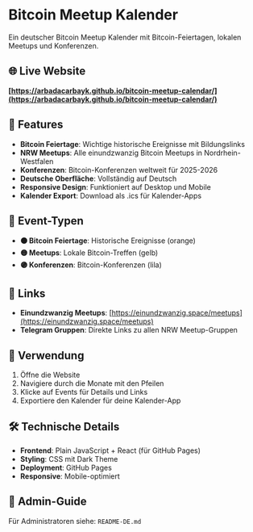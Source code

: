 # Bitcoin Meetup Kalender

Ein deutscher Bitcoin Meetup Kalender mit Bitcoin-Feiertagen, lokalen Meetups und Konferenzen.

## 🌐 Live Website

**[https://arbadacarbayk.github.io/bitcoin-meetup-calendar/](https://arbadacarbayk.github.io/bitcoin-meetup-calendar/)**

## 📅 Features

- **Bitcoin Feiertage**: Wichtige historische Ereignisse mit Bildungslinks
- **NRW Meetups**: Alle einundzwanzig Bitcoin Meetups in Nordrhein-Westfalen
- **Konferenzen**: Bitcoin-Konferenzen weltweit für 2025-2026
- **Deutsche Oberfläche**: Vollständig auf Deutsch
- **Responsive Design**: Funktioniert auf Desktop und Mobile
- **Kalender Export**: Download als .ics für Kalender-Apps

## 🎯 Event-Typen

- **🟠 Bitcoin Feiertage**: Historische Ereignisse (orange)
- **🟡 Meetups**: Lokale Bitcoin-Treffen (gelb)
- **🟣 Konferenzen**: Bitcoin-Konferenzen (lila)

## 🔗 Links

- **Einundzwanzig Meetups**: [https://einundzwanzig.space/meetups](https://einundzwanzig.space/meetups)
- **Telegram Gruppen**: Direkte Links zu allen NRW Meetup-Gruppen

## 📱 Verwendung

1. Öffne die Website
2. Navigiere durch die Monate mit den Pfeilen
3. Klicke auf Events für Details und Links
4. Exportiere den Kalender für deine Kalender-App

## 🛠 Technische Details

- **Frontend**: Plain JavaScript + React (für GitHub Pages)
- **Styling**: CSS mit Dark Theme
- **Deployment**: GitHub Pages
- **Responsive**: Mobile-optimiert

## 📝 Admin-Guide

Für Administratoren siehe: `README-DE.md`
